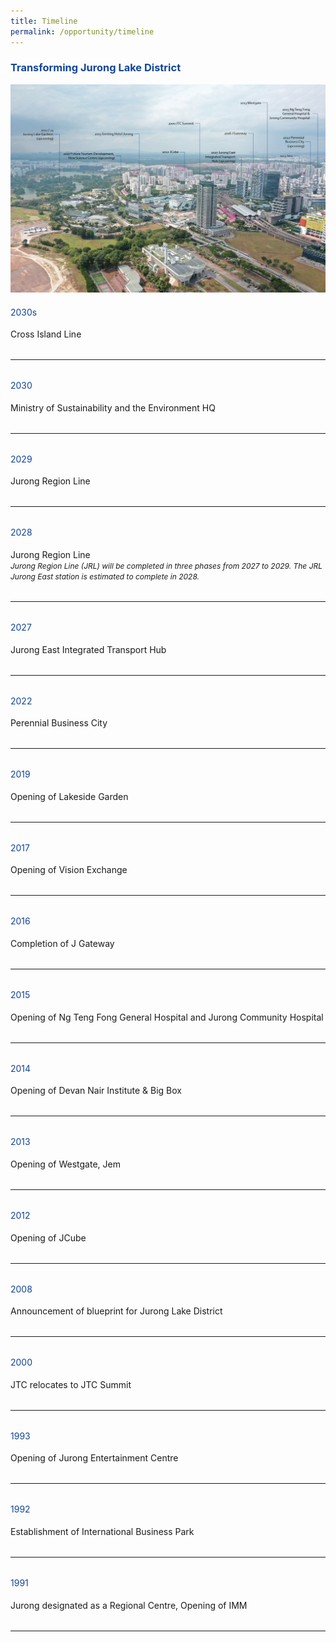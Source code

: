```yaml
---
title: Timeline
permalink: /opportunity/timeline
---
```

<h3 style="color:#124596; font-weight:bold;">Transforming Jurong Lake District</h3>

![Alt text for image on Isomer site](/images/jld_timelineB.png)

<h4 style="color:#124596; font-weight:normal;">2030s</h4>
Cross Island Line

<hr style="margin:2rem 0;">

<h4 style="color:#124596; font-weight:normal;margin-top: 10px;">2030</h4>
Ministry of Sustainability and the Environment HQ

<hr style="margin:2rem 0;">

<h4 style="color:#124596; font-weight:normal;margin-top: 10px;">2029</h4>
Jurong Region Line

<hr style="margin:2rem 0;">

<h4 style="color:#124596; font-weight:normal;margin-top: 10px;">2028</h4>
Jurong Region Line
 <br> <span style="font-size:12px; font-style:italic;">Jurong Region Line (JRL) will be completed in three phases from 2027 to 2029. The JRL Jurong East station is estimated to complete in 2028.</span>
 
<hr style="margin:2rem 0;">


<h4 style="color:#124596; font-weight:normal;margin-top: 10px;">2027</h4>
Jurong East Integrated Transport Hub

<hr style="margin:2rem 0;">

<h4 style="color:#124596; font-weight:normal;margin-top: 10px;">2022</h4>
Perennial Business City

<hr style="margin:2rem 0;">

<h4 style="color:#124596; font-weight:normal;margin-top: 10px;">2019</h4>
Opening of Lakeside Garden

<hr style="margin:2rem 0;">

<h4 style="color:#124596; font-weight:normal;margin-top: 10px;">2017</h4>
Opening of Vision Exchange

<hr style="margin:2rem 0;">

<h4 style="color:#124596; font-weight:normal;margin-top: 10px;">2016</h4>
Completion of J Gateway

<hr style="margin:2rem 0;">

<h4 style="color:#124596; font-weight:normal;margin-top: 10px;">2015</h4>
Opening of Ng Teng Fong General Hospital and Jurong Community Hospital

<hr style="margin:2rem 0;">

<h4 style="color:#124596; font-weight:normal;margin-top: 10px;">2014</h4>
Opening of Devan Nair Institute &amp; Big Box

<hr style="margin:2rem 0;">

<h4 style="color:#124596; font-weight:normal;margin-top: 10px;">2013</h4>
Opening of Westgate, Jem 

<hr style="margin:2rem 0;">

<h4 style="color:#124596; font-weight:normal;margin-top: 10px;">2012</h4>
Opening of JCube

<hr style="margin:2rem 0;">

<h4 style="color:#124596; font-weight:normal;margin-top: 10px;">2008</h4>
Announcement of blueprint for Jurong Lake District

<hr style="margin:2rem 0;">

<h4 style="color:#124596; font-weight:normal;margin-top: 10px;">2000</h4>
JTC relocates to JTC Summit

<hr style="margin:2rem 0;">

<h4 style="color:#124596; font-weight:normal;margin-top: 10px;">1993</h4>
Opening of Jurong Entertainment Centre

<hr style="margin:2rem 0;">

<h4 style="color:#124596; font-weight:normal;margin-top: 10px;">1992</h4>
Establishment of International Business Park

<hr style="margin:2rem 0;">

<h4 style="color:#124596; font-weight:normal;margin-top: 10px;">1991</h4>
Jurong designated as a Regional Centre, Opening of IMM

<hr style="margin:2rem 0;">

<!-- add each new timeline segment 
<h4 style="color:#124596; font-weight:normal;margin-top: 10px;">YEAR</h4>
TIMELINE EVENT

<hr style="margin:2rem 0;">
-->
